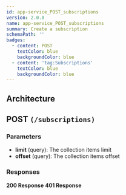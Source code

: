 ```yaml
---
id: app-service_POST_subscriptions
version: 2.0.0
name: app-service_POST_subscriptions
summary: Create a subscription
schemaPath: ''
badges:
  - content: POST
    textColor: blue
    backgroundColor: blue
  - content: 'tag:Subscriptions'
    textColor: blue
    backgroundColor: blue
---
```

## Architecture
<NodeGraph />



## POST `(/subscriptions)`

### Parameters
- **limit** (query): The collection items limit
- **offset** (query): The collection items offset




### Responses
**200 Response**
<SchemaViewer file="response-200.json" maxHeight="500" id="response-200" />
      **401 Response**
<SchemaViewer file="response-401.json" maxHeight="500" id="response-401" />
